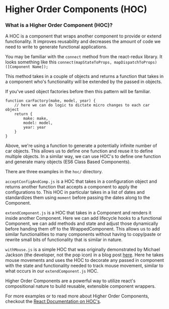 # Higher Order Components (HOC)

### What is a Higher Order Component (HOC)?

A HOC is a component that wraps another component to provide or extend functionality. It improves reusability and decreases the amount of code we need to write to generate functional applications.

You may be familiar with the `connect` method from the react-redux library. It looks something like this
`connect(mapStateToProps, mapDispatchToProps)([Component Name]);`

This method takes in a couple of objects and returns a function that takes in a component who's functionality will be extended by the passed in objects.

If you've used object factories before then this pattern will be familiar.

```
function carFactory(make, model, year) {
    // here we can do logic to dictate micro changes to each car object
    return {
        make: make,
        model: model,
        year: year
    }
}
```

Above, we're using a function to generate a potentially infinite number of car objects. This allows us to define one function and reuse it to define multiple objects. In a similar way, we can use HOC's to define one function and generate many objects (ES6 Class Based Components).

There are three examples in the `hoc/` directory.

`acceptConfigAndComp.js` is a HOC that takes in a configuration object and returns another function that accepts a component to apply the configurations to. This HOC in particular takes in a list of dates and standardizes them using `moment` before passing the dates along to the Component.

`extendComponent.js` is a HOC that takes in a Component and renders it inside another Component. Here we can add lifecycle hooks to a functional Component, we can add methods and state and adjust those dynamically before handing them off to the WrappedComponent. This allows us to add similar functionalities to many components without having to copy/paste or rewrite small bits of functionality that is similar in nature.

`withMouse.js` is a simple HOC that was originally demonstrated by Michael Jackson (the developer, not the pop icon) in a blog post <a href="https://cdb.reacttraining.com/use-a-render-prop-50de598f11ce">here</a>. Here he takes mouse movements and uses the HOC to decorate any passed in component with the state and functionality needed to track mouse movement, similar to what occurs in our `extendComponent.js` HOC.

Higher Order Components are a powerful way to utilize react's compositional nature to build reusable, extensible component wrappers.

For more examples or to read more about Higher Order Components, checkout the <a href="https://reactjs.org/docs/higher-order-components.html">React Documentation on HOC's</a>.
